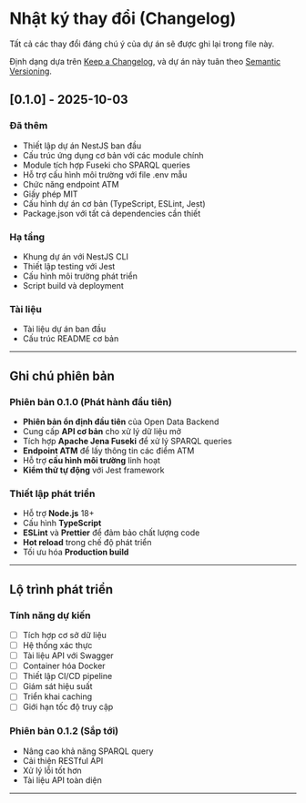 # Nhật ký thay đổi (Changelog)

Tất cả các thay đổi đáng chú ý của dự án sẽ được ghi lại trong file này.

Định dạng dựa trên [Keep a Changelog](https://keepachangelog.com/en/1.0.0/),
và dự án này tuân theo [Semantic Versioning](https://semver.org/spec/v2.0.0.html).


## [0.1.0] - 2025-10-03

### Đã thêm
- Thiết lập dự án NestJS ban đầu
- Cấu trúc ứng dụng cơ bản với các module chính
- Module tích hợp Fuseki cho SPARQL queries
- Hỗ trợ cấu hình môi trường với file .env mẫu
- Chức năng endpoint ATM
- Giấy phép MIT
- Cấu hình dự án cơ bản (TypeScript, ESLint, Jest)
- Package.json với tất cả dependencies cần thiết

### Hạ tầng
- Khung dự án với NestJS CLI
- Thiết lập testing với Jest
- Cấu hình môi trường phát triển
- Script build và deployment

### Tài liệu
- Tài liệu dự án ban đầu
- Cấu trúc README cơ bản

---

## Ghi chú phiên bản

### Phiên bản 0.1.0 (Phát hành đầu tiên)
- **Phiên bản ổn định đầu tiên** của Open Data Backend
- Cung cấp **API cơ bản** cho xử lý dữ liệu mở
- Tích hợp **Apache Jena Fuseki** để xử lý SPARQL queries
- **Endpoint ATM** để lấy thông tin các điểm ATM
- Hỗ trợ **cấu hình môi trường** linh hoạt
- **Kiểm thử tự động** với Jest framework

### Thiết lập phát triển
- Hỗ trợ **Node.js** 18+
- Cấu hình **TypeScript**
- **ESLint** và **Prettier** để đảm bảo chất lượng code
- **Hot reload** trong chế độ phát triển
- Tối ưu hóa **Production build**


---
## Lộ trình phát triển

### Tính năng dự kiến
- [ ] Tích hợp cơ sở dữ liệu
- [ ] Hệ thống xác thực
- [ ] Tài liệu API với Swagger
- [ ] Container hóa Docker
- [ ] Thiết lập CI/CD pipeline
- [ ] Giám sát hiệu suất
- [ ] Triển khai caching
- [ ] Giới hạn tốc độ truy cập

### Phiên bản 0.1.2 (Sắp tới)
- Nâng cao khả năng SPARQL query
- Cải thiện RESTful API
- Xử lý lỗi tốt hơn
- Tài liệu API toàn diện


---
